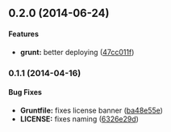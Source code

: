 <a name="0.2.0"></a>
## 0.2.0 (2014-06-24)


#### Features

* **grunt:** better deploying ([47cc011f](https://github.com/sofa/sofa-coupon-service/commit/47cc011fd4226d5adf8b179c96ee32912d6efcac))


<a name="0.1.1"></a>
### 0.1.1 (2014-04-16)


#### Bug Fixes

* **Gruntfile:** fixes license banner ([ba48e55e](https://github.com/sofa/sofa-coupon-service/commit/ba48e55e7b6141dae640e821b065b066ded40159))
* **LICENSE:** fixes naming ([6326e29d](https://github.com/sofa/sofa-coupon-service/commit/6326e29d4a3f992de0be0776da6a85494c8cca7e))

